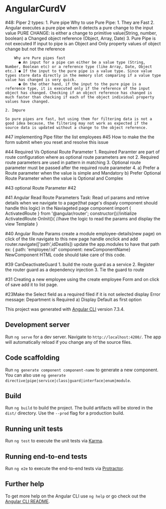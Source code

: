 # AngularCurdV
#48: Piper 2 types:
    1. Pure pipe
        Why to use Pure Pipe:
        1. They are Fast
        2. Angular executes a pure pipe when it detects a pure change to the input value
        PURE CHANGE: is
            either a change to primitive value(String, number, boolean)
             a Changed object reference (Object, Array, Date)
        3. Pure Pipe is not executed
            If input to pipe is an Object and
            Only property values of object change but not the reference
    
        Why are Pure pipes fast  
          ● An input for a pipe can either be a value type (String, Number, Boolean etc) or a reference type (like Array, Date, Object etc.) ● If the input to the pure pipe is a value type. Since value types store data directly in the memory slot comparing if a value type value has changed is very quick.
          ● On the other hand, if the input to the pure pipe is a reference type, it is executed only if the reference of the input object has changed. Checking if an object reference has changed is much faster than checking if each of the object individual property values have changed. 

    2. Impure

    So pure pipes are fast, but using them for filtering data is not a good idea because, the filtering may not work as expected if the source data is updated without a change to the object reference. 


#47 implementing Pipe filter the list employees
#45 How to make the the form submit when you reset and resolve this issue

#44 Required Vs Optional Route Parameter
    1. Required Paramter are part of route configuration where as optional route parameters are not
    2. Required route parameters are used in pattern in matching
    3. Optional route parameter must be passed after the required route parameter
    4. 
        a) Prefer a Route parameter when the value is simple and Mandatory
        b) Prefer Optional Route Parameter when the value is Optional and Complex


#43 optional Route Parameter
#42

#41 Angular Read Route Parameters
Task: Read url params and retrive details
    when we navigate to a page(that page's dispaly component should handle this logic)
    in the Naviageted page component 
        import { ActivatedRoute } from '@angular/router';
        constructor()//initialize ActivatedRoute
        OnInit(){ 
            //have the logic to read the params
            and display the view Template
        }

#40 Angular Route Params
    create a module employee-details(new page)
    on click of the tile navigate to this new page
    handle onclick and add router.navigate(['path',idDeatils])
    update the app.modules to have that path
        ex: { path: 'employee/:id" component: newComponentName}
    NewComponent HTML code should take care of this code.

#39 CanDeactivateGuard
    1. build the route guard as a service
    2. Register the router guard as a dependency injection
    3. Tie the guard to route

#31 Creating a new employee using the create employee Form and on click of save add it to list page.
    
#23Make the Select field as a required filed if it is not selected display Error message:
Department is Required
    a) Display Default as first option

This project was generated with [Angular CLI](https://github.com/angular/angular-cli) version 7.3.4.

## Development server

Run `ng serve` for a dev server. Navigate to `http://localhost:4200/`. The app will automatically reload if you change any of the source files.

## Code scaffolding

Run `ng generate component component-name` to generate a new component. You can also use `ng generate directive|pipe|service|class|guard|interface|enum|module`.

## Build

Run `ng build` to build the project. The build artifacts will be stored in the `dist/` directory. Use the `--prod` flag for a production build.

## Running unit tests

Run `ng test` to execute the unit tests via [Karma](https://karma-runner.github.io).

## Running end-to-end tests

Run `ng e2e` to execute the end-to-end tests via [Protractor](http://www.protractortest.org/).

## Further help

To get more help on the Angular CLI use `ng help` or go check out the [Angular CLI README](https://github.com/angular/angular-cli/blob/master/README.md).

